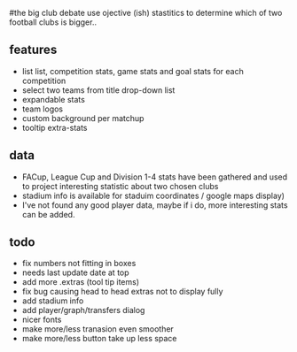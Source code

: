 
#the big club debate
use ojective (ish) stastitics to determine which of two football clubs is bigger..

## features

 - list list, competition stats, game stats and goal stats for each competition
 - select two teams from title drop-down list
 - expandable stats
 - team logos
 - custom background per matchup
 - tooltip extra-stats


## data

 - FACup, League Cup and Division 1-4 stats have been gathered and used to project interesting statistic about two chosen clubs
 - stadium info is available for staduim coordinates / google maps display)
 - I've not found any good player data, maybe if i do, more interesting stats can be added.


## todo

 - fix numbers not fitting in boxes
 - needs last update date at top
 - add more .extras (tool tip items)
 - fix bug causing head to head extras not to display fully
 - add stadium info
 - add player/graph/transfers dialog
 - nicer fonts
 - make more/less tranasion even smoother
 - make more/less button take up less space

